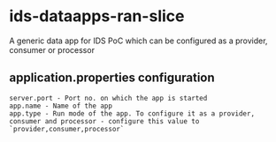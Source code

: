 # ids-dataapps-ran-slice
A generic data app for IDS PoC which can be configured as a provider, consumer or processor

## application.properties configuration
```
server.port - Port no. on which the app is started
app.name - Name of the app
app.type - Run mode of the app. To configure it as a provider, consumer and processor - configure this value to `provider,consumer,processor`
```
